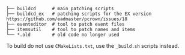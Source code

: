  

```
├── buildcd      # main patching scripts
├── buildcd_ex   # patching scripts for the EX version https://github.com/eadmaster/pcrown/issues/18
├── eventeditor  # tool to patch event files
├── itemsutil    # tool to patch names and items
└── *.old        # old code no longer used
```

To build do not use `CMakeLists.txt`, use the `_build.sh` scripts instead.
